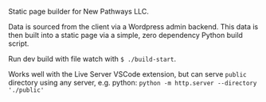 Static page builder for New Pathways LLC.

Data is sourced from the client via a Wordpress admin backend. This data is
then built into a static page via a simple, zero dependency Python build script.

Run dev build with file watch with `$ ./build-start`. 

Works well with the Live Server VSCode extension, but can serve `public` directory using any server, e.g. python:
`python -m http.server --directory './public'`
